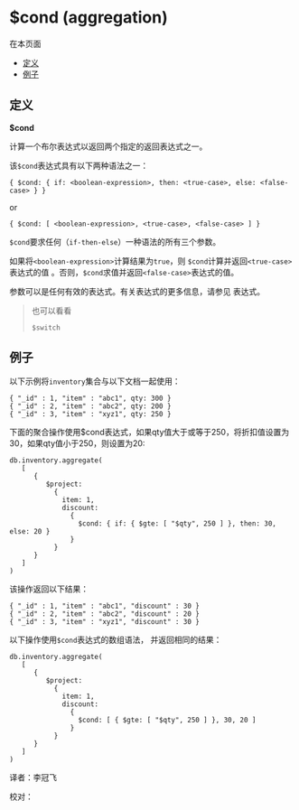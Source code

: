 # $cond \(aggregation\)

在本页面

* [定义](cond-aggregation.md#definition)
* [例子](cond-aggregation.md#example)

## 定义

**$cond**

计算一个布尔表达式以返回两个指定的返回表达式之一。

该`$cond`表达式具有以下两种语法之一：

```text
{ $cond: { if: <boolean-expression>, then: <true-case>, else: <false-case> } }
```

or

```text
{ $cond: [ <boolean-expression>, <true-case>, <false-case> ] }
```

`$cond`要求任何（`if-then-else`）一种语法的所有三个参数。

如果将`<boolean-expression>`计算结果为`true`，则 `$cond`计算并返回`<true-case>`表达式的值 。否则，`$cond`求值并返回`<false-case>`表达式的值。

参数可以是任何有效的表达式。有关表达式的更多信息，请参见 表达式。

> 也可以看看
>
> `$switch`

## 例子

以下示例将`inventory`集合与以下文档一起使用：

```text
{ "_id" : 1, "item" : "abc1", qty: 300 }
{ "_id" : 2, "item" : "abc2", qty: 200 }
{ "_id" : 3, "item" : "xyz1", qty: 250 }
```

下面的聚合操作使用$cond表达式，如果qty值大于或等于250，将折扣值设置为30，如果qty值小于250，则设置为20:

```text
db.inventory.aggregate(
   [
      {
         $project:
           {
             item: 1,
             discount:
               {
                 $cond: { if: { $gte: [ "$qty", 250 ] }, then: 30, else: 20 }
               }
           }
      }
   ]
)
```

该操作返回以下结果：

```text
{ "_id" : 1, "item" : "abc1", "discount" : 30 }
{ "_id" : 2, "item" : "abc2", "discount" : 20 }
{ "_id" : 3, "item" : "xyz1", "discount" : 30 }
```

以下操作使用`$cond`表达式的数组语法， 并返回相同的结果：

```text
db.inventory.aggregate(
   [
      {
         $project:
           {
             item: 1,
             discount:
               {
                 $cond: [ { $gte: [ "$qty", 250 ] }, 30, 20 ]
               }
           }
      }
   ]
)
```

译者：李冠飞

校对：


